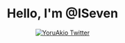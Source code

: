 <div align="center">
  <h1>Hello, I'm @ISeven</h1>
  <a href="https://t.me/cloudcaptcha">
    <img alt="YoruAkio Twitter" src="https://img.shields.io/badge/Twitter-1DA1F2?style=for-the-badge&logo=twitter&logoColor=white" />
  </a>
<!---
cloudcaptcha/cloudcaptcha is a ✨ special ✨ repository because its `README.md` (this file) appears on your GitHub profile.
You can click the Preview link to take a look at your changes.
--->
